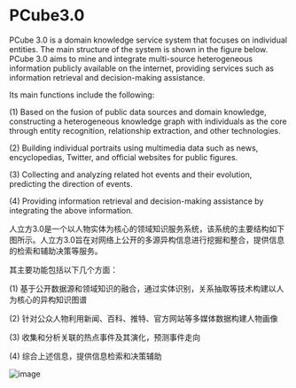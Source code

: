 # PCube3.0

PCube 3.0 is a domain knowledge service system that focuses on individual entities. The main structure of the system is shown in the figure below. PCube 3.0 aims to mine and integrate multi-source heterogeneous information publicly available on the internet, providing services such as information retrieval and decision-making assistance.

Its main functions include the following:

(1) Based on the fusion of public data sources and domain knowledge, constructing a heterogeneous knowledge graph with individuals as the core through entity recognition, relationship extraction, and other technologies.

(2) Building individual portraits using multimedia data such as news, encyclopedias, Twitter, and official websites for public figures.

(3) Collecting and analyzing related hot events and their evolution, predicting the direction of events.

(4) Providing information retrieval and decision-making assistance by integrating the above information.


人立方3.0是一个以人物实体为核心的领域知识服务系统，该系统的主要结构如下图所示。人立方3.0旨在对网络上公开的多源异构信息进行挖掘和整合，提供信息的检索和辅助决策等服务。

其主要功能包括以下几个方面：

(1) 基于公开数据源和领域知识的融合，通过实体识别，关系抽取等技术构建以人为核心的异构知识图谱

(2) 针对公众人物利用新闻、百科、推特、官方网站等多媒体数据构建人物画像

(3) 收集和分析关联的热点事件及其演化，预测事件走向

(4) 综合上述信息，提供信息检索和决策辅助


![image](https://user-images.githubusercontent.com/36351032/184523092-0747d241-ad0b-4637-aa92-e8f16db45cda.png)

